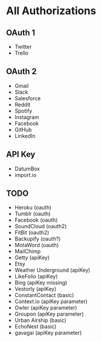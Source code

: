 # All Authorizations
## OAuth 1
* Twitter
* Trello

## OAuth 2
* Gmail
* Slack
* Salesforce
* Reddit
* Spotify
* Instagram
* Facebook
* GitHub
* LinkedIn

## API Key
* DatumBox
* import.io

## TODO
* Heroku (oauth)
* Tumblr (oauth)
* Facebook (oauth)
* SoundCloud (oauth2)
* FitBit (oauth2)
* Backupify (oauth?)
* MotaWord (oauth)
* MailChimp
* Getty (apiKey)
* Etsy
* Weather Underground (apiKey)
* LikeFolio (apiKey)
* Bing (apiKey missing)
* Vestorly (apiKey)
* ConstantContact (basic)
* Context.io (apiKey parameter)
* Owler (apiKey parameter)
* Groupon (apiKey parameter)
* Urban Airship (basic)
* EchoNest (basic)
* gavagai (apiKey parameter)
